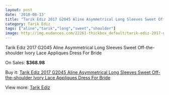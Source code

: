 ```yaml
---
layout: post
date: '2018-08-13'
title: "Tarik Ediz 2017 G2045 Aline Asymmetrical Long Sleeves Sweet Off-the-shoulder Ivory Lace Appliques Dress For Bride"
category: Tarik Ediz
tags: ["aline","tarik","long","sweet","shoulder"]
image: http://img.eudances.com/22261-thickbox_default/tarik-ediz-2017-g2045-aline-asymmetrical-long-sleeves-sweet-off-the-shoulder-ivory-lace-appliques-dress-for-bride.jpg
---
```

Tarik Ediz 2017 G2045 Aline Asymmetrical Long Sleeves Sweet Off-the-shoulder Ivory Lace Appliques Dress For Bride

On Sales: **$368.98**
<a href="https://www.eudances.com/en/tarik-ediz/7114-tarik-ediz-2017-g2045-aline-asymmetrical-long-sleeves-sweet-off-the-shoulder-ivory-lace-appliques-dress-for-bride.html"><amp-img layout="responsive" width="600" height="600" src="//img.eudances.com/22261-thickbox_default/tarik-ediz-2017-g2045-aline-asymmetrical-long-sleeves-sweet-off-the-shoulder-ivory-lace-appliques-dress-for-bride.jpg" alt="Tarik Ediz 2017 G2045 Aline Asymmetrical Long Sleeves Sweet Off-the-shoulder Ivory Lace Appliques Dress For Bride 0" /></a>
<a href="https://www.eudances.com/en/tarik-ediz/7114-tarik-ediz-2017-g2045-aline-asymmetrical-long-sleeves-sweet-off-the-shoulder-ivory-lace-appliques-dress-for-bride.html"><amp-img layout="responsive" width="600" height="600" src="//img.eudances.com/22262-thickbox_default/tarik-ediz-2017-g2045-aline-asymmetrical-long-sleeves-sweet-off-the-shoulder-ivory-lace-appliques-dress-for-bride.jpg" alt="Tarik Ediz 2017 G2045 Aline Asymmetrical Long Sleeves Sweet Off-the-shoulder Ivory Lace Appliques Dress For Bride 1" /></a>

Buy it: [Tarik Ediz 2017 G2045 Aline Asymmetrical Long Sleeves Sweet Off-the-shoulder Ivory Lace Appliques Dress For Bride](https://www.eudances.com/en/tarik-ediz/7114-tarik-ediz-2017-g2045-aline-asymmetrical-long-sleeves-sweet-off-the-shoulder-ivory-lace-appliques-dress-for-bride.html "Tarik Ediz 2017 G2045 Aline Asymmetrical Long Sleeves Sweet Off-the-shoulder Ivory Lace Appliques Dress For Bride")

View more: [Tarik Ediz](https://www.eudances.com/en/109-tarik-ediz "Tarik Ediz")